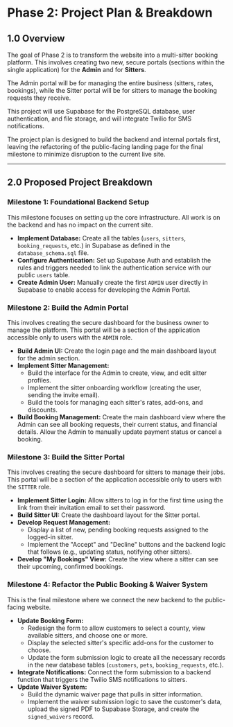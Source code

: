 # Phase 2: Project Plan & Breakdown

## 1.0 Overview

The goal of Phase 2 is to transform the website into a multi-sitter booking platform. This involves creating two new, secure portals (sections within the single application) for the **Admin** and for **Sitters**.

The Admin portal will be for managing the entire business (sitters, rates, bookings), while the Sitter portal will be for sitters to manage the booking requests they receive.

This project will use Supabase for the PostgreSQL database, user authentication, and file storage, and will integrate Twilio for SMS notifications.

The project plan is designed to build the backend and internal portals first, leaving the refactoring of the public-facing landing page for the final milestone to minimize disruption to the current live site.

---

## 2.0 Proposed Project Breakdown

### Milestone 1: Foundational Backend Setup

This milestone focuses on setting up the core infrastructure. All work is on the backend and has no impact on the current site.

-   **Implement Database:** Create all the tables (`users`, `sitters`, `booking_requests`, etc.) in Supabase as defined in the `database_schema.sql` file.
-   **Configure Authentication:** Set up Supabase Auth and establish the rules and triggers needed to link the authentication service with our public `users` table.
-   **Create Admin User:** Manually create the first `ADMIN` user directly in Supabase to enable access for developing the Admin Portal.

### Milestone 2: Build the Admin Portal

This involves creating the secure dashboard for the business owner to manage the platform. This portal will be a section of the application accessible only to users with the `ADMIN` role.

-   **Build Admin UI:** Create the login page and the main dashboard layout for the admin section.
-   **Implement Sitter Management:**
    -   Build the interface for the Admin to create, view, and edit sitter profiles.
    -   Implement the sitter onboarding workflow (creating the user, sending the invite email).
    -   Build the tools for managing each sitter's rates, add-ons, and discounts.
-   **Build Booking Management:** Create the main dashboard view where the Admin can see all booking requests, their current status, and financial details. Allow the Admin to manually update payment status or cancel a booking.

### Milestone 3: Build the Sitter Portal

This involves creating the secure dashboard for sitters to manage their jobs. This portal will be a section of the application accessible only to users with the `SITTER` role.

-   **Implement Sitter Login:** Allow sitters to log in for the first time using the link from their invitation email to set their password.
-   **Build Sitter UI:** Create the dashboard layout for the Sitter portal.
-   **Develop Request Management:**
    -   Display a list of new, pending booking requests assigned to the logged-in sitter.
    -   Implement the "Accept" and "Decline" buttons and the backend logic that follows (e.g., updating status, notifying other sitters).
-   **Develop "My Bookings" View:** Create the view where a sitter can see their upcoming, confirmed bookings.

### Milestone 4: Refactor the Public Booking & Waiver System

This is the final milestone where we connect the new backend to the public-facing website.

-   **Update Booking Form:**
    -   Redesign the form to allow customers to select a county, view available sitters, and choose one or more.
    -   Display the selected sitter's specific add-ons for the customer to choose.
    -   Update the form submission logic to create all the necessary records in the new database tables (`customers`, `pets`, `booking_requests`, etc.).
-   **Integrate Notifications:** Connect the form submission to a backend function that triggers the Twilio SMS notifications to sitters.
-   **Update Waiver System:**
    -   Build the dynamic waiver page that pulls in sitter information.
    -   Implement the waiver submission logic to save the customer's data, upload the signed PDF to Supabase Storage, and create the `signed_waivers` record.
